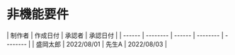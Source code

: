 # 非機能要件
 | 制作者 | 作成日付 | 承認者 | 承認日付 | 
 | ------ | -------- | ------ | -------- | -------- |
 | 盛岡太郎    | 2022/08/01      | 先生A    | 2022/08/03      |  